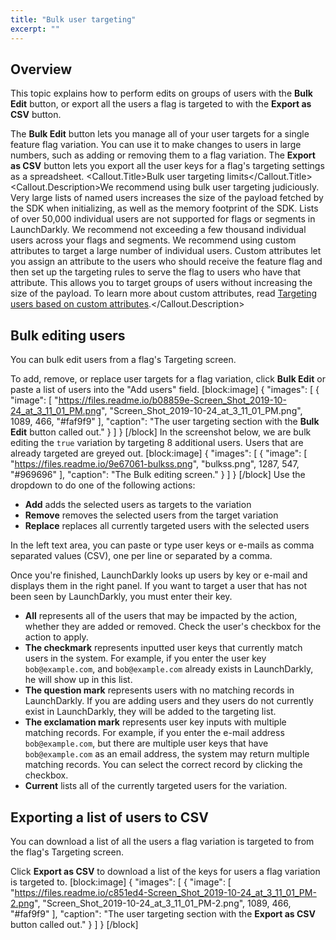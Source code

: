 ```yaml
---
title: "Bulk user targeting"
excerpt: ""
---
```

## Overview
This topic explains how to perform edits on groups of users with the **Bulk Edit** button, or export all the users a flag is targeted to with the **Export as CSV** button.

The **Bulk Edit** button lets you manage all of your user targets for a single feature flag variation. You can use it to make changes to users in large numbers, such as adding or removing them to a flag variation. The **Export as CSV** button lets you export all the user keys for a flag's targeting settings as a spreadsheet.
<Callout intent="alert">
  <Callout.Title>Bulk user targeting limits</Callout.Title>
   <Callout.Description>We recommend using bulk user targeting judiciously. Very large lists of named users increases the size of the payload fetched by the SDK when initializing, as well as the memory footprint of the SDK. 
Lists of over 50,000 individual users are not supported for flags or segments in LaunchDarkly. We recommend not exceeding a few thousand individual users across your flags and segments.
We recommend using custom attributes to target a large number of individual users. Custom attributes let you assign an attribute to the users who should receive the feature flag and then set up the targeting rules to serve the flag to users who have that attribute. This allows you to target groups of users without increasing the size of the payload.
To learn more about custom attributes, read [Targeting users based on custom attributes](./targeting-users#targeting-users-based-on-custom-attributes).</Callout.Description>
</Callout>

## Bulk editing users
You can bulk edit users from a flag's Targeting screen. 

To add, remove, or replace user targets for a flag variation, click **Bulk Edit** or paste a list of users into the "Add users" field.
[block:image]
{
  "images": [
    {
      "image": [
        "https://files.readme.io/b08859e-Screen_Shot_2019-10-24_at_3_11_01_PM.png",
        "Screen_Shot_2019-10-24_at_3_11_01_PM.png",
        1089,
        466,
        "#faf9f9"
      ],
      "caption": "The user targeting section with the **Bulk Edit** button called out."
    }
  ]
}
[/block]
In the screenshot below, we are bulk editing the `true` variation by targeting 8 additional users.  Users that are already targeted are greyed out.
[block:image]
{
  "images": [
    {
      "image": [
        "https://files.readme.io/9e67061-bulkss.png",
        "bulkss.png",
        1287,
        547,
        "#969696"
      ],
      "caption": "The Bulk editing screen."
    }
  ]
}
[/block]
Use the dropdown to do one of the following actions:
   *  **Add** adds the selected users as targets to the variation
   * **Remove** removes the selected users from the target variation
   * **Replace**  replaces all currently targeted users with the selected users

In the left text area, you can paste or type user keys or e-mails as comma separated values (CSV), one per line or separated by a comma. 

Once you're finished, LaunchDarkly looks up users by key or e-mail and displays them in the right panel. If you want to target a user that has not been seen by LaunchDarkly, you must enter their key. 
   
* **All** represents all of the users that may be impacted by the action, whether they are added or removed. Check the user's checkbox for the action to apply.
* **The checkmark** represents inputted user keys that currently match users in the system. For example, if you enter the user key `bob@example.com`, and `bob@example.com` already exists in LaunchDarkly, he will show up in this list.
* **The question mark** represents users with no matching records in LaunchDarkly. If you are adding users and they users do not currently exist in LaunchDarkly, they will be added to the targeting list.
* **The exclamation mark** represents user key inputs with multiple matching records. For example, if you enter the e-mail address `bob@example.com`, but there are multiple user keys that have `bob@example.com` as an email address, the system may return multiple matching records.  You can select the correct record by clicking the checkbox.
* **Current** lists all of the currently targeted users for the variation.
## Exporting a list of users to CSV
You can download a list of all the users a flag variation is targeted to from the flag's Targeting screen.

Click **Export as CSV** to download a list of the keys for users a flag variation is targeted to.
[block:image]
{
  "images": [
    {
      "image": [
        "https://files.readme.io/c851ed4-Screen_Shot_2019-10-24_at_3_11_01_PM-2.png",
        "Screen_Shot_2019-10-24_at_3_11_01_PM-2.png",
        1089,
        466,
        "#faf9f9"
      ],
      "caption": "The user targeting section with the **Export as CSV** button called out."
    }
  ]
}
[/block]